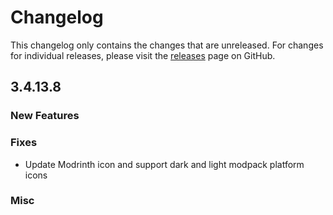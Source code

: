 # Changelog

This changelog only contains the changes that are unreleased. For changes for individual releases, please visit the
[releases](https://github.com/ATLauncher/ATLauncher/releases) page on GitHub.

## 3.4.13.8

### New Features

### Fixes
- Update Modrinth icon and support dark and light modpack platform icons

### Misc
